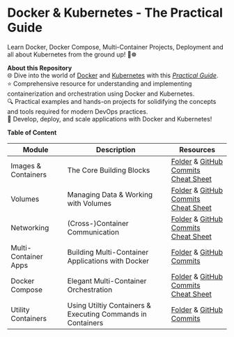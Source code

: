 # Docker & Kubernetes - The Practical Guide

Learn Docker, Docker Compose, Multi-Container Projects, Deployment and all about Kubernetes from the ground up! 🐳☸️

**About this Repository**<br />
🌐 Dive into the world of [Docker](https://react.dev/) and [Kubernetes](https://kubernetes.io/) with this _[Practical Guide](https://www.udemy.com/course/docker-kubernetes-the-practical-guide/)_.<br />
⭐ Comprehensive resource for understanding and implementing containerization and orchestration using Docker and Kubernetes.<br />
🔍 Practical examples and hands-on projects for solidifying the concepts and tools required for modern DevOps practices.<br />
🚀 Develop, deploy, and scale applications with Docker and Kubernetes!

**Table of Content**

| Module               | Description                                                      | Resources                                                                                                                                                                                            |
| -------------------- | ---------------------------------------------------------------- | ---------------------------------------------------------------------------------------------------------------------------------------------------------------------------------------------------- |
| Images & Containers  | The Core Building Blocks                                         | [Folder](./images-containers) & [GitHub Commits](https://github.com/ThomasCode92/docker-k8s-practical-guide/commits/images-containers/)<br />[Cheat Sheet](./images-containers/docs/cheat-sheet.pdf) |
| Volumes              | Managing Data & Working with Volumes                             | [Folder](./data-volumes/) & [GitHub Commits](https://github.com/ThomasCode92/docker-k8s-practical-guide/commits/data-volumes)<br />[Cheat Sheet](./data-volumes/docs/cheat-sheet.pdf)                |
| Networking           | (Cross-)Container Communication                                  | [Folder](./networking/) & [GitHub Commits](https://github.com/ThomasCode92/docker-k8s-practical-guide/commits/networking)<br />[Cheat Sheet](./networking/docs/cheat-sheet.pdf)                      |
| Multi-Container Apps | Building Multi-Container Applications with Docker                | [Folder](./multi-container-apps/) & [GitHub Commits](https://github.com/ThomasCode92/docker-k8s-practical-guide/commits/multi-container-apps)                                                        |
| Docker Compose       | Elegant Multi-Container Orchestration                            | [Folder](./docker-compose/) & [GitHub Commits](https://github.com/ThomasCode92/docker-k8s-practical-guide/commits/docker-compose)<br />[Cheat Sheet](./docker-compose/docs/cheat-sheet.pdf)          |
| Utility Containers   | Using Utiltiy Containers &<br />Executing Commands in Containers | [Folder](./utility-containers/) & [GitHub Commits](https://github.com/ThomasCode92/docker-k8s-practical-guide/commits/utility-containers)                                                            |
